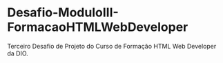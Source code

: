# Desafio-ModuloIII-FormacaoHTMLWebDeveloper
Terceiro Desafio de Projeto do Curso de Formação HTML Web Developer da DIO.
